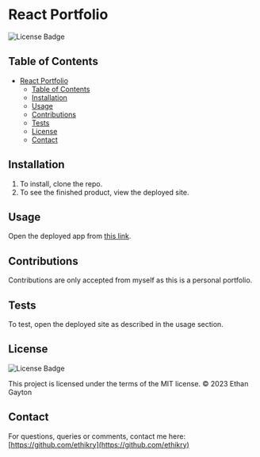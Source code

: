 # React Portfolio

![License Badge](https://img.shields.io/badge/license-MIT-blue.svg)

## Table of Contents

- [React Portfolio](#react-portfolio)
  - [Table of Contents](#table-of-contents)
  - [Installation](#installation)
  - [Usage](#usage)
  - [Contributions](#contributions)
  - [Tests](#tests)
  - [License](#license)
  - [Contact](#contact)

## Installation

1. To install, clone the repo.
2. To see the finished product, view the deployed site.

## Usage

Open the deployed app from [this link](https://ethikry.github.io/React-Portfolio/).

## Contributions

Contributions are only accepted from myself as this is a personal portfolio.

## Tests

To test, open the deployed site as described in the usage section.

## License

![License Badge](https://img.shields.io/badge/license-MIT-blue.svg)

This project is licensed under the terms of the MIT license.
© 2023 Ethan Gayton

## Contact

For questions, queries or comments, contact me here:
[https://github.com/ethikry](https://github.com/ethikry)
